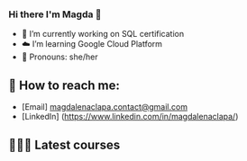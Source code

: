 ### Hi there I'm Magda 👋

- 🔭 I’m currently working on SQL certification 
- :cloud: I’m learning Google Cloud Platform
- :princess: Pronouns: she/her
## :love_letter: How to reach me: 
- [Email] magdalenaclapa.contact@gmail.com
- [LinkedIn] (https://www.linkedin.com/in/magdalenaclapa/)
## 👩🏼‍🎓 Latest courses



